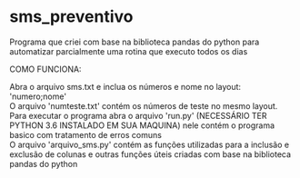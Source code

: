 # sms_preventivo
Programa que criei com base na biblioteca pandas do python para automatizar parcialmente uma rotina que executo todos os dias<br>

COMO FUNCIONA:<br>

Abra o arquivo sms.txt e inclua os números e nome no layout: 'numero;nome'<br> 
O arquivo 'numteste.txt' contém os números de teste no mesmo layout.<br>
Para executar o programa abra o arquivo 'run.py' (NECESSÁRIO TER PYTHON 3.6 INSTALADO EM SUA MAQUINA) nele contém o programa basico com tratamento de erros comuns<br>
O arquivo 'arquivo_sms.py' contém as funções utilizadas para a inclusão e exclusão de colunas e outras funções úteis criadas com base na biblioteca pandas do python




